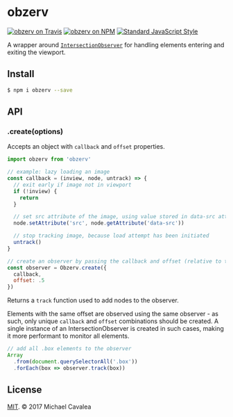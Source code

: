 # obzerv

[![obzerv on Travis](https://img.shields.io/travis/callmecavs/obzerv.svg?style=flat-square)](https://travis-ci.org/callmecavs/obzerv) [![obzerv on NPM](https://img.shields.io/npm/v/obzerv.svg?style=flat-square)](https://www.npmjs.com/package/obzerv) [![Standard JavaScript Style](https://img.shields.io/badge/code_style-standard-brightgreen.svg?style=flat-square)](http://standardjs.com/)

A wrapper around [`IntersectionObserver`](https://developer.mozilla.org/en-US/docs/Web/API/Intersection_Observer_API) for handling elements entering and exiting the viewport.

## Install

```sh
$ npm i obzerv --save
```

## API

### .create(options)

Accepts an object with `callback` and `offset` properties.

```javascript
import obzerv from 'obzerv'

// example: lazy loading an image
const callback = (inview, node, untrack) => {
  // exit early if image not in viewport
  if (!inview) {
    return
  }

  // set src attribute of the image, using value stored in data-src attribute
  node.setAttribute('src', node.getAttribute('data-src'))

  // stop tracking image, because load attempt has been initiated
  untrack()
}

// create an observer by passing the callback and offset (relative to the viewport edges)
const observer = Obzerv.create({
  callback,
  offset: .5
})
```

Returns a `track` function used to add nodes to the observer.

Elements with the same offset are observed using the same observer - as such, only unique `callback` and `offset` combinations should be created. A single instance of an IntersectionObserver is created in such cases, making it more performant to monitor all elements.

```javascript
// add all .box elements to the observer
Array
  .from(document.querySelectorAll('.box'))
  .forEach(box => observer.track(box))
```

## License

[MIT](https://opensource.org/licenses/MIT). © 2017 Michael Cavalea

